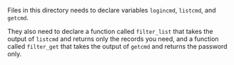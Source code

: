 Files in this directory needs to declare variables `logincmd`, `listcmd`, and `getcmd`.

They also need to declare a function called `filter_list` that takes the output
of `listcmd` and returns only the records you need, and a function called
`filter_get` that takes the output of `getcmd` and returns the password only.
